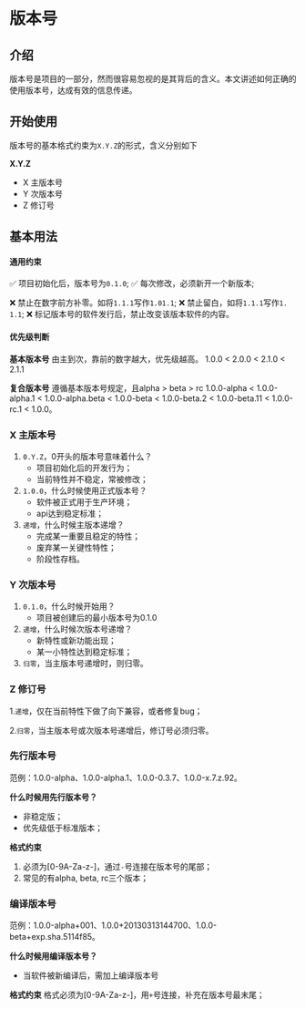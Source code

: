 # 版本号

## 介绍

版本号是项目的一部分，然而很容易忽视的是其背后的含义。本文讲述如何正确的使用版本号，达成有效的信息传递。

## 开始使用

版本号的基本格式约束为`X.Y.Z`的形式，含义分别如下

**X.Y.Z**
- X 主版本号
- Y 次版本号
- Z 修订号

## 基本用法

#### 通用约束

✅ 项目初始化后，版本号为`0.1.0`;
✅ 每次修改，必须新开一个新版本;

❌ 禁止在数字前方补零。如将`1.1.1`写作`1.01.1`;
❌ 禁止留白，如将`1.1.1`写作`1. 1.1`;
❌ 标记版本号的软件发行后，禁止改变该版本软件的内容。

#### 优先级判断
  
**基本版本号**
由主到次，靠前的数字越大，优先级越高。
1.0.0 < 2.0.0 < 2.1.0 < 2.1.1

**复合版本号**
遵循基本版本号规定，且alpha > beta > rc
1.0.0-alpha < 1.0.0-alpha.1 < 1.0.0-alpha.beta < 1.0.0-beta < 1.0.0-beta.2 < 1.0.0-beta.11 < 1.0.0-rc.1 < 1.0.0。


### X 主版本号


1. `0.Y.Z`，0开头的版本号意味着什么？
   - 项目初始化后的开发行为；
   - 当前特性并不稳定，常被修改；
2. `1.0.0`，什么时候使用正式版本号？
   - 软件被正式用于生产环境；
   - api达到稳定标准；
3. `递增`，什么时候主版本递增？
   - 完成某一重要且稳定的特性；
   - 废弃某一关键性特性；
   - 阶段性存档。


### Y 次版本号

1. `0.1.0`，什么时候开始用？
   - 项目被创建后的最小版本号为0.1.0
2. `递增`，什么时候次版本号递增？
   - 新特性或新功能出现；
   - 某一小特性达到稳定标准；
3. `归零`，当主版本号递增时，则归零。

### Z 修订号

1.`递增`，仅在当前特性下做了向下兼容，或者修复bug；
  
2.`归零`，当主版本号或次版本号递增后，修订号必须归零。

### 先行版本号

范例：1.0.0-alpha、1.0.0-alpha.1、1.0.0-0.3.7、1.0.0-x.7.z.92。

**什么时候用先行版本号？**

- 非稳定版；
- 优先级低于标准版本； 

**格式约束**
1. 必须为[0-9A-Za-z-]，通过`-`号连接在版本号的尾部；
2. 常见的有alpha, beta, rc三个版本；

### 编译版本号

范例：1.0.0-alpha+001、1.0.0+20130313144700、1.0.0-beta+exp.sha.5114f85。

**什么时候用编译版本号？**
- 当软件被新编译后，需加上编译版本号

**格式约束**
格式必须为[0-9A-Za-z-]，用`+`号连接，补充在版本号最末尾；
